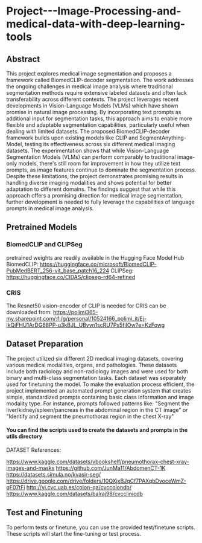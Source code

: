 # Project---Image-Processing-and-medical-data-with-deep-learning-tools

## Abstract

This project explores medical image segmentation and proposes a framework called BiomedCLIP-decoder segmentation. The work addresses the ongoing challenges in medical image analysis where traditional segmentation methods require extensive labeled datasets and often lack transferability across different contexts. The project leverages recent developments in Vision-Language Models (VLMs) which have shown promise in natural image processing. By incorporating text prompts as additional input for segmentation tasks, this approach aims to enable more flexible and adaptable segmentation capabilities, particularly useful when dealing with limited datasets. The proposed BiomedCLIP-decoder framework builds upon existing models like CLIP and SegmentAnything-Model, testing its effectiveness across six different medical imaging datasets. The experimentation shows that while Vision-Language Segmentation Models (VLMs) can perform comparably to traditional image-only models, there's still room for improvement in how they utilize text prompts, as image features continue to dominate the segmentation process. Despite these limitations, the project demonstrates promising results in handling diverse imaging modalities and shows potential for better adaptation to different domains. The findings suggest that while this approach offers a promising direction for medical image segmentation, further development is needed to fully leverage the capabilities of language prompts in medical image analysis.

## Pretrained Models

### BiomedCLIP and CLIPSeg
pretrained weights are readily available in the Hugging Face Model Hub
BiomedCLIP: https://huggingface.co/microsoft/BiomedCLIP-PubMedBERT_256-vit_base_patch16_224
CLIPSeg: https://huggingface.co/CIDAS/clipseg-rd64-refined

### CRIS
The Resnet50 vision-encoder of CLIP is needed for CRIS can be downloaded from: https://polimi365-my.sharepoint.com/:f:/g/personal/10524166_polimi_it/Ej-lkQiFHU1ArDG68PP-u3kBJL_UBvvn1scRU7Ps5fiIOw?e=KzFowg


## Dataset Preparation

The project utilized six different 2D medical imaging datasets, covering various medical modalities, organs, and pathologies. These datasets include both radiology and non-radiology images and were used for both binary and multi-class segmentation tasks. Each dataset was separately used for finetuning the model. To make the evaluation process efficient, the project implemented an automated prompt generation system that creates simple, standardized prompts containing basic class information and image modality type.
For instance, prompts followed patterns like:
"Segment the liver/kidney/spleen/pancreas in the abdominal region in the CT image" or "Identify and segment the pneumothorax region in the chest X-ray"

#### You can find the scripts used to create the datasets and prompts in the utils directory

DATASET References:

https://www.kaggle.com/datasets/vbookshelf/pneumothorax-chest-xray-images-and-masks
https://github.com/JunMa11/AbdomenCT-1K
https://datasets.simula.no/kvasir-seg/
https://drive.google.com/drive/folders/10QXjxBJqCf7PAXqbDvoceWmZ-qF07tFi
http://vi.cvc.uab.es/colon-qa/cvccolondb/
https://www.kaggle.com/datasets/balraj98/cvcclinicdb

## Test and Finetuning

To perform tests or finetune, you can use the provided test/finetune scripts. These scripts will start the fine-tuning or test process.


